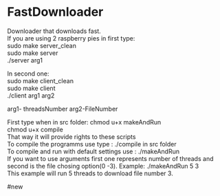 # FastDownloader
Downloader that downloads fast.  
If you are using 2 raspberry pies in first type:  
sudo make server_clean  
sudo make server  
./server arg1  

In second one:  
sudo make client_clean  
sudo make client  
./client arg1 arg2  

arg1- threadsNumber arg2-FileNumber

First type when in src folder: chmod u+x makeAndRun  
chmod u+x compile  
That way it will provide rights to these scripts   
To compile the programms use type : ./compile in src folder   
To compile and run with default settings use : ./makeAndRun  
If you want to use arguments first one represents number of threads and second is the file chosing option(0 -3).
Example: ./makeAndRun 5 3  
This example will run 5 threads to download file number 3.

 
#new  

  


